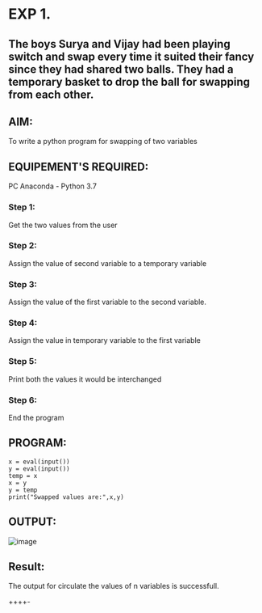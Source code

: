 # EXP 1.
## The boys Surya and Vijay had been playing switch and swap every time it suited their fancy since they had shared two balls. They had a temporary basket to drop the ball for swapping from each other.  

## AIM:
To write a python program for swapping of two variables

## EQUIPEMENT'S REQUIRED:
PC Anaconda - Python 3.7

### Step 1:
Get the two values from the user

### Step 2:
Assign the value of second variable to a temporary variable

### Step 3:
Assign the value of the first variable to the second variable.

### Step 4:
Assign the value in temporary variable to the first variable

### Step 5:
Print both the values it would be interchanged

### Step 6:
End the program

## PROGRAM:
```
x = eval(input())
y = eval(input())
temp = x
x = y
y = temp
print("Swapped values are:",x,y)
```
## OUTPUT:
![image](https://github.com/Kavin1311/PYTHON-PROGRAMMING/assets/145695724/b541d376-e3db-46f5-90ac-aa8f8ca212df)

## Result:
The output for circulate the values of n variables is successfull.

++++-

